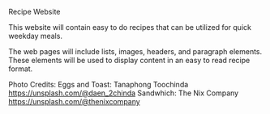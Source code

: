 Recipe Website

This website will contain easy to do recipes that can be utilized for quick weekday meals. 

The web pages will include lists, images, headers, and paragraph elements. These elements will be used to display content in an easy to read recipe format. 

Photo Credits:
Eggs and Toast:  Tanaphong Toochinda https://unsplash.com/@daen_2chinda
Sandwhich: The Nix Company https://unsplash.com/@thenixcompany